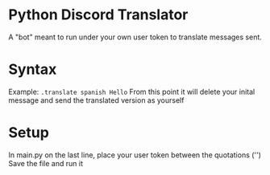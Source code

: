 # Python Discord Translator
A "bot" meant to run under your own user token to translate messages sent.
# Syntax
Example: `.translate spanish Hello`
From this point it will delete your inital message and send the translated version as yourself
# Setup
In main.py on the last line, place your user token between the quotations ('')
Save the file and run it
